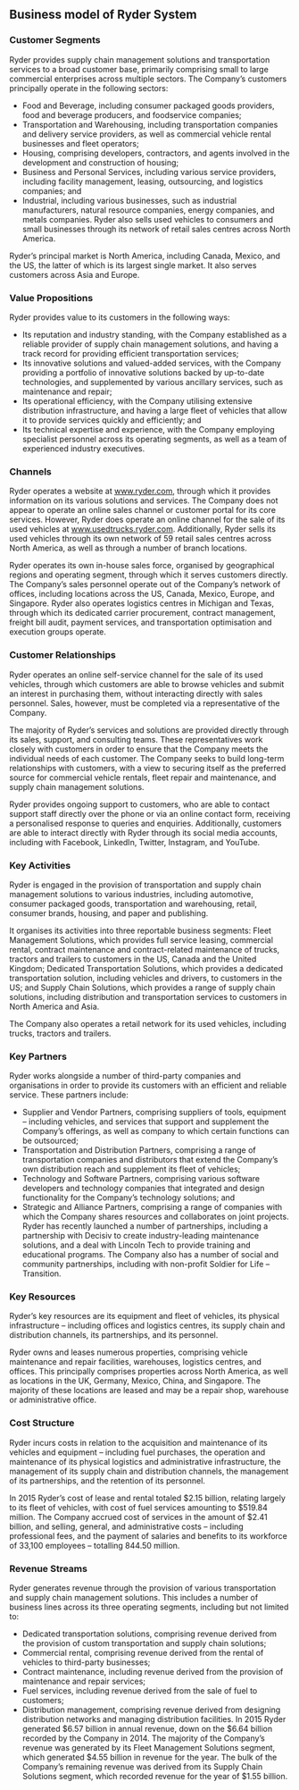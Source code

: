 Business model of Ryder System
------------------------------

 ### Customer Segments

 Ryder provides supply chain management solutions and transportation services to a broad customer base, primarily comprising small to large commercial enterprises across multiple sectors. The Company’s customers principally operate in the following sectors:

  * Food and Beverage, including consumer packaged goods providers, food and beverage producers, and foodservice companies;
 * Transportation and Warehousing, including transportation companies and delivery service providers, as well as commercial vehicle rental businesses and fleet operators;
 * Housing, comprising developers, contractors, and agents involved in the development and construction of housing;
 * Business and Personal Services, including various service providers, including facility management, leasing, outsourcing, and logistics companies; and
 * Industrial, including various businesses, such as industrial manufacturers, natural resource companies, energy companies, and metals companies.
  Ryder also sells used vehicles to consumers and small businesses through its network of retail sales centres across North America.

 Ryder’s principal market is North America, including Canada, Mexico, and the US, the latter of which is its largest single market. It also serves customers across Asia and Europe.

 ### Value Propositions

 Ryder provides value to its customers in the following ways:

  * Its reputation and industry standing, with the Company established as a reliable provider of supply chain management solutions, and having a track record for providing efficient transportation services;
 * Its innovative solutions and valued-added services, with the Company providing a portfolio of innovative solutions backed by up-to-date technologies, and supplemented by various ancillary services, such as maintenance and repair;
 * Its operational efficiency, with the Company utilising extensive distribution infrastructure, and having a large fleet of vehicles that allow it to provide services quickly and efficiently; and
 * Its technical expertise and experience, with the Company employing specialist personnel across its operating segments, as well as a team of experienced industry executives.
  ### Channels

 Ryder operates a website at www.ryder.com, through which it provides information on its various solutions and services. The Company does not appear to operate an online sales channel or customer portal for its core services. However, Ryder does operate an online channel for the sale of its used vehicles at www.usedtrucks.ryder.com. Additionally, Ryder sells its used vehicles through its own network of 59 retail sales centres across North America, as well as through a number of branch locations.

 Ryder operates its own in-house sales force, organised by geographical regions and operating segment, through which it serves customers directly. The Company’s sales personnel operate out of the Company’s network of offices, including locations across the US, Canada, Mexico, Europe, and Singapore. Ryder also operates logistics centres in Michigan and Texas, through which its dedicated carrier procurement, contract management, freight bill audit, payment services, and transportation optimisation and execution groups operate.

 ### Customer Relationships

 Ryder operates an online self-service channel for the sale of its used vehicles, through which customers are able to browse vehicles and submit an interest in purchasing them, without interacting directly with sales personnel. Sales, however, must be completed via a representative of the Company.

 The majority of Ryder’s services and solutions are provided directly through its sales, support, and consulting teams. These representatives work closely with customers in order to ensure that the Company meets the individual needs of each customer. The Company seeks to build long-term relationships with customers, with a view to securing itself as the preferred source for commercial vehicle rentals, fleet repair and maintenance, and supply chain management solutions.

 Ryder provides ongoing support to customers, who are able to contact support staff directly over the phone or via an online contact form, receiving a personalised response to queries and enquiries. Additionally, customers are able to interact directly with Ryder through its social media accounts, including with Facebook, LinkedIn, Twitter, Instagram, and YouTube.

 ### Key Activities

 Ryder is engaged in the provision of transportation and supply chain management solutions to various industries, including automotive, consumer packaged goods, transportation and warehousing, retail, consumer brands, housing, and paper and publishing.

 It organises its activities into three reportable business segments: Fleet Management Solutions, which provides full service leasing, commercial rental, contract maintenance and contract-related maintenance of trucks, tractors and trailers to customers in the US, Canada and the United Kingdom; Dedicated Transportation Solutions, which provides a dedicated transportation solution, including vehicles and drivers, to customers in the US; and Supply Chain Solutions, which provides a range of supply chain solutions, including distribution and transportation services to customers in North America and Asia.

 The Company also operates a retail network for its used vehicles, including trucks, tractors and trailers.

 ### Key Partners

 Ryder works alongside a number of third-party companies and organisations in order to provide its customers with an efficient and reliable service. These partners include:

  * Supplier and Vendor Partners, comprising suppliers of tools, equipment – including vehicles, and services that support and supplement the Company’s offerings, as well as company to which certain functions can be outsourced;
 * Transportation and Distribution Partners, comprising a range of transportation companies and distributors that extend the Company’s own distribution reach and supplement its fleet of vehicles;
 * Technology and Software Partners, comprising various software developers and technology companies that integrated and design functionality for the Company’s technology solutions; and
 * Strategic and Alliance Partners, comprising a range of companies with which the Company shares resources and collaborates on joint projects.
  Ryder has recently launched a number of partnerships, including a partnership with Decisiv to create industry-leading maintenance solutions, and a deal with Lincoln Tech to provide training and educational programs. The Company also has a number of social and community partnerships, including with non-profit Soldier for Life – Transition.

 ### Key Resources

 Ryder’s key resources are its equipment and fleet of vehicles, its physical infrastructure – including offices and logistics centres, its supply chain and distribution channels, its partnerships, and its personnel.

 Ryder owns and leases numerous properties, comprising vehicle maintenance and repair facilities, warehouses, logistics centres, and offices. This principally comprises properties across North America, as well as locations in the UK, Germany, Mexico, China, and Singapore. The majority of these locations are leased and may be a repair shop, warehouse or administrative office.

 ### Cost Structure

 Ryder incurs costs in relation to the acquisition and maintenance of its vehicles and equipment – including fuel purchases, the operation and maintenance of its physical logistics and administrative infrastructure, the management of its supply chain and distribution channels, the management of its partnerships, and the retention of its personnel.

 In 2015 Ryder’s cost of lease and rental totaled $2.15 billion, relating largely to its fleet of vehicles, with cost of fuel services amounting to $519.84 million. The Company accrued cost of services in the amount of $2.41 billion, and selling, general, and administrative costs – including professional fees, and the payment of salaries and benefits to its workforce of 33,100 employees – totalling 844.50 million.

 ### Revenue Streams

 Ryder generates revenue through the provision of various transportation and supply chain management solutions. This includes a number of business lines across its three operating segments, including but not limited to:

  * Dedicated transportation solutions, comprising revenue derived from the provision of custom transportation and supply chain solutions;
 * Commercial rental, comprising revenue derived from the rental of vehicles to third-party businesses;
 * Contract maintenance, including revenue derived from the provision of maintenance and repair services;
 * Fuel services, including revenue derived from the sale of fuel to customers;
 * Distribution management, comprising revenue derived from designing distribution networks and managing distribution facilities.
  In 2015 Ryder generated $6.57 billion in annual revenue, down on the $6.64 billion recorded by the Company in 2014. The majority of the Company’s revenue was generated by its Fleet Management Solutions segment, which generated $4.55 billion in revenue for the year. The bulk of the Company’s remaining revenue was derived from its Supply Chain Solutions segment, which recorded revenue for the year of $1.55 billion.